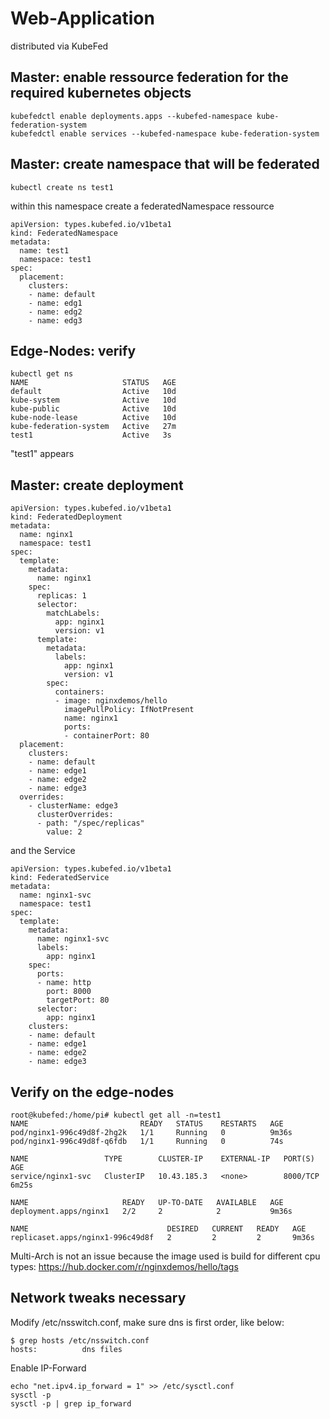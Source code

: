 # Web-Application
distributed via KubeFed

## Master: enable ressource federation for the required kubernetes objects
```
kubefedctl enable deployments.apps --kubefed-namespace kube-federation-system
kubefedctl enable services --kubefed-namespace kube-federation-system
```

## Master: create namespace that will be federated
```
kubectl create ns test1
```
within this namespace create a federatedNamespace ressource
```
apiVersion: types.kubefed.io/v1beta1
kind: FederatedNamespace
metadata:
  name: test1
  namespace: test1
spec:
  placement:
    clusters:
    - name: default
    - name: edg1
    - name: edg2
    - name: edg3
```
## Edge-Nodes: verify
```
kubectl get ns
NAME                     STATUS   AGE
default                  Active   10d
kube-system              Active   10d
kube-public              Active   10d
kube-node-lease          Active   10d
kube-federation-system   Active   27m
test1                    Active   3s
```
"test1" appears
## Master: create deployment
```
apiVersion: types.kubefed.io/v1beta1
kind: FederatedDeployment
metadata:
  name: nginx1
  namespace: test1
spec:
  template:
    metadata:
      name: nginx1
    spec:
      replicas: 1
      selector:
        matchLabels:
          app: nginx1
          version: v1
      template:
        metadata:
          labels:
            app: nginx1
            version: v1
        spec:
          containers:
          - image: nginxdemos/hello
            imagePullPolicy: IfNotPresent
            name: nginx1
            ports:
            - containerPort: 80
  placement:
    clusters:
    - name: default
    - name: edge1
    - name: edge2
    - name: edge3
  overrides:
    - clusterName: edge3
      clusterOverrides:
      - path: "/spec/replicas"
        value: 2
```
and the Service
```
apiVersion: types.kubefed.io/v1beta1
kind: FederatedService
metadata:
  name: nginx1-svc
  namespace: test1
spec:
  template:
    metadata:
      name: nginx1-svc
      labels:
        app: nginx1
    spec:
      ports:
      - name: http
        port: 8000
        targetPort: 80
      selector:
        app: nginx1
    clusters:
    - name: default
    - name: edge1
    - name: edge2
    - name: edge3
```
## Verify on the edge-nodes
```
root@kubefed:/home/pi# kubectl get all -n=test1
NAME                         READY   STATUS    RESTARTS   AGE
pod/nginx1-996c49d8f-2hg2k   1/1     Running   0          9m36s
pod/nginx1-996c49d8f-q6fdb   1/1     Running   0          74s

NAME                 TYPE        CLUSTER-IP    EXTERNAL-IP   PORT(S)    AGE
service/nginx1-svc   ClusterIP   10.43.185.3   <none>        8000/TCP   6m25s

NAME                     READY   UP-TO-DATE   AVAILABLE   AGE
deployment.apps/nginx1   2/2     2            2           9m36s

NAME                               DESIRED   CURRENT   READY   AGE
replicaset.apps/nginx1-996c49d8f   2         2         2       9m36s
```
Multi-Arch is not an issue because the image used is build for different cpu types: https://hub.docker.com/r/nginxdemos/hello/tags

## Network tweaks necessary
Modify /etc/nsswitch.conf, make sure dns is first order, like below:
```
$ grep hosts /etc/nsswitch.conf
hosts:          dns files
```
Enable IP-Forward
```
echo "net.ipv4.ip_forward = 1" >> /etc/sysctl.conf
sysctl -p
sysctl -p | grep ip_forward
```
